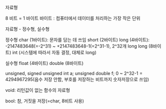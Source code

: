 자료형

8 비트 = 1 바이트
바이트 : 컴퓨터에서 데이터를 처리하는 가장 작은 단위

자료형 - 정수형, 실수형

정수형 
	char (1바이트): 문자를 담는 데 쓰임
	short (2바이트)
	long (4바이트): -2147483648(=-2^31) ~ +2147483648-1(=2^31-1), 2^32개
	long long (8바이트)
	int (시스템에 따라서 자동 결정, 대체로 long)

실수형
	float (4바이트)
	double (8바이트)

unsigned, signed
	unsigned int a;
	unsigned double f;
	0 ~ 2^32-1 = 4294967295(음수 저장 안함, 부호를 저장하는 비트까지 숫자저장으로 쓰임)

void: 리턴값이 없는 함수의 자료형

bool: 참, 거짓을 저장(=char, 8비트 사용)
	